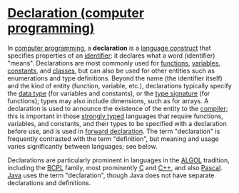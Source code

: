 # [Declaration (computer programming)](https://en.wikipedia.org/wiki/Declaration_(computer_programming))




In [computer programming](https://en.wikipedia.org/wiki/Computer_programming), a **declaration** is a [language construct](https://en.wikipedia.org/wiki/Language_construct) that specifies properties of an [identifier](https://en.wikipedia.org/wiki/Identifier_(computer_programming)): it declares what a word (identifier) "means". Declarations are most commonly used for [functions](https://en.wikipedia.org/wiki/Subroutine), [variables](https://en.wikipedia.org/wiki/Variable_(computer_science)), [constants](https://en.wikipedia.org/wiki/Constant_(computer_programming)), and [classes](https://en.wikipedia.org/wiki/Class_(computer_programming)), but can also be used for other entities such as enumerations and type definitions. Beyond the name (the identifier itself) and the kind of entity (function, variable, etc.), declarations typically specify the [data type](https://en.wikipedia.org/wiki/Data_type) (for variables and constants), or the [type signature](https://en.wikipedia.org/wiki/Type_signature) (for functions); types may also include dimensions, such as for arrays. A declaration is used to announce the existence of the entity to the [compiler](https://en.wikipedia.org/wiki/Compiler); this is important in those [strongly typed](https://en.wikipedia.org/wiki/Strongly_typed) languages that require functions, variables, and constants, and their types to be specified with a declaration before use, and is used in [forward declaration](https://en.wikipedia.org/wiki/Forward_declaration). The term "declaration" is frequently contrasted with the term "definition", but meaning and usage varies significantly between languages; see below.

Declarations are particularly prominent in languages in the [ALGOL](https://en.wikipedia.org/wiki/ALGOL) tradition, including the [BCPL](https://en.wikipedia.org/wiki/BCPL) family, most prominently [C](https://en.wikipedia.org/wiki/C_(programming_language)) and [C++](https://en.wikipedia.org/wiki/C%2B%2B), and also [Pascal](https://en.wikipedia.org/wiki/Pascal_(programming_language)). [Java](https://en.wikipedia.org/wiki/Java_(programming_language)) uses the term "declaration", though Java does not have separate declarations and definitions.

